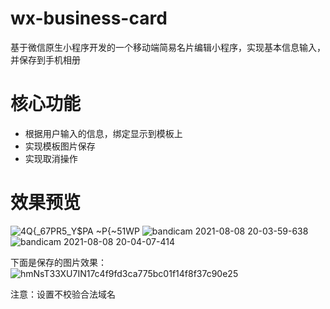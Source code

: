 # wx-business-card

基于微信原生小程序开发的一个移动端简易名片编辑小程序，实现基本信息输入，并保存到手机相册

# 核心功能
- 根据用户输入的信息，绑定显示到模板上
- 实现模板图片保存
- 实现取消操作

# 效果预览
![4Q{_67PR5_Y$PA ~P{~51WP](https://user-images.githubusercontent.com/65069676/128631814-a16c8144-322d-4754-9cab-487c9b041752.png)
![bandicam 2021-08-08 20-03-59-638](https://user-images.githubusercontent.com/65069676/128631822-208f3b38-4171-46ad-9f1c-bf5e2f295429.jpg)
![bandicam 2021-08-08 20-04-07-414](https://user-images.githubusercontent.com/65069676/128631826-2e599dc7-603d-4b8b-8a0d-26dbaeddef62.jpg)

下面是保存的图片效果：
![hmNsT33XU7IN17c4f9fd3ca775bc01f14f8f37c90e25](https://user-images.githubusercontent.com/65069676/128631829-16e4838a-b8c7-48ab-82f9-bf8de2ccf029.png)

注意：设置不校验合法域名
